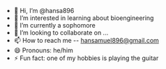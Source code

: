 - 👋 Hi, I’m @hansa896
- 👀 I’m interested in learning about bioengineering
- 🌱 I’m currently a sophomore
- 💞️ I’m looking to collaborate on ...
- 📫 How to reach me -- hansamuel896@gmail.com
- 😄 Pronouns: he/him
- ⚡ Fun fact: one of my hobbies is playing the guitar

<!---
hansa896/hansa896 is a ✨ special ✨ repository because its `README.md` (this file) appears on your GitHub profile.
You can click the Preview link to take a look at your changes.
--->
